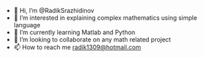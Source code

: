 - 👋 Hi, I’m @RadikSrazhidinov
- 👀 I’m interested in explaining complex mathematics using simple language
- 🌱 I’m currently learning Matlab and Python
- 💞️ I’m looking to collaborate on any math related project
- 📫 How to reach me radik1309@hotmail.com

<!---
RadikSrazhidinov/RadikSrazhidinov is a ✨ special ✨ repository because its `README.md` (this file) appears on your GitHub profile.
You can click the Preview link to take a look at your changes.
--->
